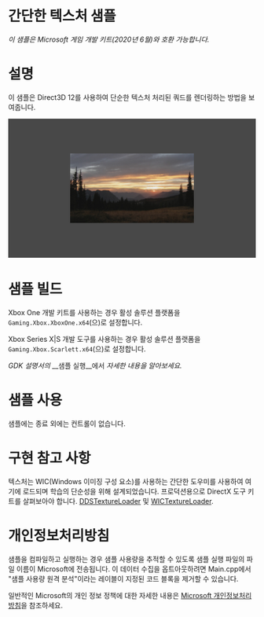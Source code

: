 # 간단한 텍스처 샘플

*이 샘플은 Microsoft 게임 개발 키트(2020년 6월)와 호환 가능합니다.*

# 설명

이 샘플은 Direct3D 12를 사용하여 단순한 텍스처 처리된 쿼드를 렌더링하는 방법을 보여줍니다.

![C:\\temp\\xbox_screenshot.png](./media/image1.png)

# 샘플 빌드

Xbox One 개발 키트를 사용하는 경우 활성 솔루션 플랫폼을 `Gaming.Xbox.XboxOne.x64`(으)로 설정합니다.

Xbox Series X|S 개발 도구를 사용하는 경우 활성 솔루션 플랫폼을 `Gaming.Xbox.Scarlett.x64`(으)로 설정합니다.

*GDK 설명서의* __샘플 실행__에서 *자세한 내용을 알아보세요.*

# 샘플 사용

샘플에는 종료 외에는 컨트롤이 없습니다.

# 구현 참고 사항

텍스처는 WIC(Windows 이미징 구성 요소)를 사용하는 간단한 도우미를 사용하여 여기에 로드되며 학습의 단순성을 위해 설계되었습니다. 프로덕션용으로 DirectX 도구 키트를 살펴보아야 합니다.
[DDSTextureLoader](https://github.com/Microsoft/DirectXTK12/wiki/DDSTextureLoader)
및 [WICTextureLoader](https://github.com/Microsoft/DirectXTK12/wiki/WICTextureLoader).

# 개인정보처리방침

샘플을 컴파일하고 실행하는 경우 샘플 사용량을 추적할 수 있도록 샘플 실행 파일의 파일 이름이 Microsoft에 전송됩니다. 이 데이터 수집을 옵트아웃하려면 Main.cpp에서 "샘플 사용량 원격 분석"이라는 레이블이 지정된 코드 블록을 제거할 수 있습니다.

일반적인 Microsoft의 개인 정보 정책에 대한 자세한 내용은 [Microsoft 개인정보처리방침](https://privacy.microsoft.com/en-us/privacystatement/)을 참조하세요.


